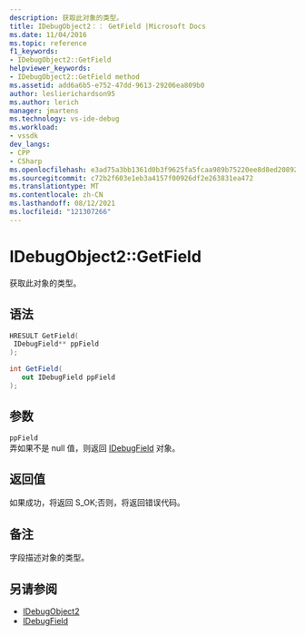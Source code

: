 ```yaml
---
description: 获取此对象的类型。
title: IDebugObject2：： GetField |Microsoft Docs
ms.date: 11/04/2016
ms.topic: reference
f1_keywords:
- IDebugObject2::GetField
helpviewer_keywords:
- IDebugObject2::GetField method
ms.assetid: add6a6b5-e752-47dd-9613-29206ea809b0
author: leslierichardson95
ms.author: lerich
manager: jmartens
ms.technology: vs-ide-debug
ms.workload:
- vssdk
dev_langs:
- CPP
- CSharp
ms.openlocfilehash: e3ad75a3bb1361d0b3f9625fa5fcaa989b75220ee8d8ed20892831fcb962e20c
ms.sourcegitcommit: c72b2f603e1eb3a4157f00926df2e263831ea472
ms.translationtype: MT
ms.contentlocale: zh-CN
ms.lasthandoff: 08/12/2021
ms.locfileid: "121307266"
---
```

# <a name="idebugobject2getfield"></a>IDebugObject2::GetField
获取此对象的类型。

## <a name="syntax"></a>语法

```cpp
HRESULT GetField(
 IDebugField** ppField
);
```

```csharp
int GetField(
   out IDebugField ppField
);
```

## <a name="parameters"></a>参数
`ppField`\
弄如果不是 null 值，则返回 [IDebugField](../../../extensibility/debugger/reference/idebugfield.md) 对象。

## <a name="return-value"></a>返回值
 如果成功，将返回 S_OK;否则，将返回错误代码。

## <a name="remarks"></a>备注
 字段描述对象的类型。

## <a name="see-also"></a>另请参阅
- [IDebugObject2](../../../extensibility/debugger/reference/idebugobject2.md)
- [IDebugField](../../../extensibility/debugger/reference/idebugfield.md)
